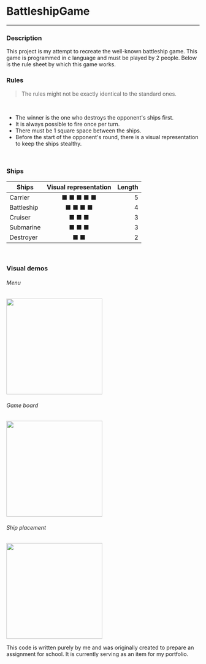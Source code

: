 # BattleshipGame
---

### Description
This project is my attempt to recreate the well-known battleship game. 
This game is programmed in c language and must be played by 2 people. 
Below is the rule sheet by which this game works.
<br>

### Rules
> The rules might not be exactly identical to the standard ones.
<br>

* The winner is the one who destroys the opponent's ships first.
* It is always possible to fire once per turn.
* There must be 1 square space between the ships.
* Before the start of the opponent's round, there is a visual representation to keep the ships stealthy.
<br>

### Ships
| Ships        | Visual representation | Length |
| -------------|:---------------------:| ------:|
| Carrier      | ■ ■ ■ ■ ■             | 5      |
| Battleship   | ■ ■ ■ ■               | 4      |
| Cruiser      | ■ ■ ■                 | 3      |
| Submarine    | ■ ■ ■                 | 3      |
| Destroyer    | ■ ■                   | 2      |
<br>

### Visual demos
###### Menu
<img src="https://github.com/ndroppa/BattleshipGame/assets/71926910/5a6710f4-f8c5-4654-aadd-fbcb85797b79" width="250" height="250">

###### Game board
<img src="https://github.com/ndroppa/BattleshipGame/assets/71926910/5f683d27-5199-4137-a264-3ca5c01cfe3c" width="250" height="250">

###### Ship placement
<img src="//github.com/ndroppa/BattleshipGame/assets/71926910/210f18ac-e020-449d-b842-47c23abdd367" width="250" height="250">

This code is written purely by me and was originally created to prepare an assignment for school. 
It is currently serving as an item for my portfolio.
